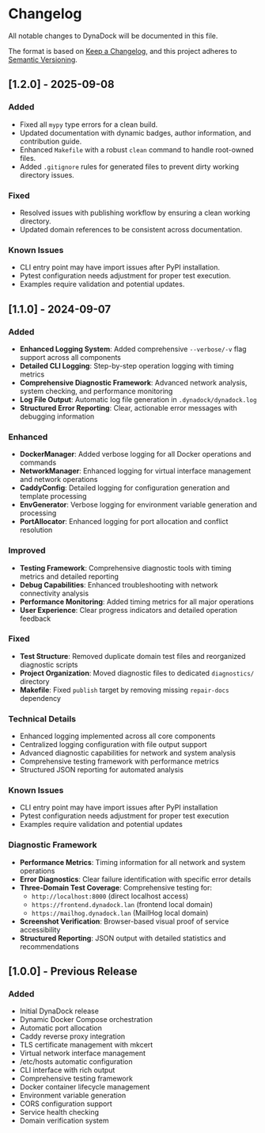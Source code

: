 # Changelog

All notable changes to DynaDock will be documented in this file.

The format is based on [Keep a Changelog](https://keepachangelog.com/en/1.0.0/),
and this project adheres to [Semantic Versioning](https://semver.org/spec/v2.0.0.html).

## [1.2.0] - 2025-09-08

### Added
- Fixed all `mypy` type errors for a clean build.
- Updated documentation with dynamic badges, author information, and contribution guide.
- Enhanced `Makefile` with a robust `clean` command to handle root-owned files.
- Added `.gitignore` rules for generated files to prevent dirty working directory issues.

### Fixed
- Resolved issues with publishing workflow by ensuring a clean working directory.
- Updated domain references to be consistent across documentation.

### Known Issues
- CLI entry point may have import issues after PyPI installation.
- Pytest configuration needs adjustment for proper test execution.
- Examples require validation and potential updates.

## [1.1.0] - 2024-09-07

### Added
- **Enhanced Logging System**: Added comprehensive `--verbose/-v` flag support across all components
- **Detailed CLI Logging**: Step-by-step operation logging with timing metrics
- **Comprehensive Diagnostic Framework**: Advanced network analysis, system checking, and performance monitoring
- **Log File Output**: Automatic log file generation in `.dynadock/dynadock.log`
- **Structured Error Reporting**: Clear, actionable error messages with debugging information

### Enhanced
- **DockerManager**: Added verbose logging for all Docker operations and commands
- **NetworkManager**: Enhanced logging for virtual interface management and network operations
- **CaddyConfig**: Detailed logging for configuration generation and template processing
- **EnvGenerator**: Verbose logging for environment variable generation and processing
- **PortAllocator**: Enhanced logging for port allocation and conflict resolution

### Improved
- **Testing Framework**: Comprehensive diagnostic tools with timing metrics and detailed reporting
- **Debug Capabilities**: Enhanced troubleshooting with network connectivity analysis
- **Performance Monitoring**: Added timing metrics for all major operations
- **User Experience**: Clear progress indicators and detailed operation feedback

### Fixed
- **Test Structure**: Removed duplicate domain test files and reorganized diagnostic scripts
- **Project Organization**: Moved diagnostic files to dedicated `diagnostics/` directory
- **Makefile**: Fixed `publish` target by removing missing `repair-docs` dependency

### Technical Details
- Enhanced logging implemented across all core components
- Centralized logging configuration with file output support
- Advanced diagnostic capabilities for network and system analysis
- Comprehensive testing framework with performance metrics
- Structured JSON reporting for automated analysis

### Known Issues
- CLI entry point may have import issues after PyPI installation
- Pytest configuration needs adjustment for proper test execution
- Examples require validation and potential updates

### Diagnostic Framework
- **Performance Metrics**: Timing information for all network and system operations
- **Error Diagnostics**: Clear failure identification with specific error details
- **Three-Domain Test Coverage**: Comprehensive testing for:
  - `http://localhost:8000` (direct localhost access)
  - `https://frontend.dynadock.lan` (frontend local domain)
  - `https://mailhog.dynadock.lan` (MailHog local domain)
- **Screenshot Verification**: Browser-based visual proof of service accessibility
- **Structured Reporting**: JSON output with detailed statistics and recommendations

## [1.0.0] - Previous Release

### Added
- Initial DynaDock release
- Dynamic Docker Compose orchestration
- Automatic port allocation
- Caddy reverse proxy integration
- TLS certificate management with mkcert
- Virtual network interface management
- /etc/hosts automatic configuration
- CLI interface with rich output
- Comprehensive testing framework
- Docker container lifecycle management
- Environment variable generation
- CORS configuration support
- Service health checking
- Domain verification system
